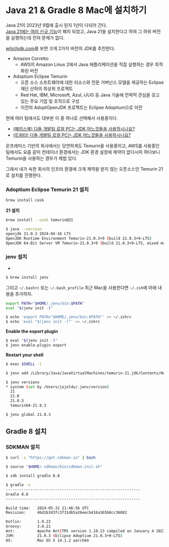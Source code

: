 # Java 21 & Gradle 8 Mac에 설치하기

Java 21이 2023년 9월에 출시 된지 1년이 다되어 간다.  
[Java 21에는 여러 신규 기능](https://www.infoworld.com/article/3689880/jdk-21-the-new-features-in-java-21.html)이 패치 되었고, Java 21을 설치한다고 하여 그 하위 버전을 실행하는데 전혀 문제가 없다.  
  
[whichjdk.com](https://whichjdk.com/ko/)를 보면 크게 2가지 버전의 JDK를 추천한다.

- Amazon Corretto
  - AWS의 Amazon Linux 2에서 Java 애플리케이션을 직접 실행하는 경우 최적화된 버전
- Adoptium Eclipse Temurin
  - 오픈 소스 소프트웨어에 대한 리소스와 전문 거버넌스 모델을 제공하는 Eclipse 재단 산하의 최상위 프로젝트 
  - Red Hat, IBM, Microsoft, Azul, iJUG 등 Java 기술에 전략적 관심을 갖고 있는 주요 기업 및 조직으로 구성
  - 이전의 AdoptOpenJDK 프로젝트는 Eclipse Adoptium으로 이전

현재 여러 팀에서도 대부분 이 중 하나로 선택해서 사용중이다.  

- [(페이스북) 다들 개발팀 로컬 PC는 JDK 어느것들을 사용하시나요?](https://www.facebook.com/jojoldu/posts/pfbid0woHLzFSoaYwom5HNEfSYFtDsythkiQdkqakKpxJLC92w1dBn5dQyDpZPVJgk9uUMl?notif_id=1718758810997688&notif_t=feedback_reaction_generic&ref=notif)
- [(트위터) 다들 개발팀 로컬 PC는 JDK 어느것들을 사용하시나요?](https://twitter.com/jojoldu/status/1803228699225104577)

온프레미스 기반의 회사에서는 당연하게도 Temurin을 사용중이고, AWS를 사용중인 팀에서도 요즘 같이 컨테이너 환경에서는 JDK 환경 설정에 제약이 없다시피 하다보니 Temurin을 사용하는 경우가 제법 있다.  
  
그래서 내가 속한 회사의 인프라 환경에 크게 제약을 받지 않는 오픈소스인 Temurin 21 로 설치를 진행한다.

### Adoptium Eclipse Temurin 21 설치

```bash
brew install cask
```

**21 설치**

```bash
brew install --cask temurin@21
```

```bash
$ java --version
openjdk 21.0.3 2024-04-16 LTS
OpenJDK Runtime Environment Temurin-21.0.3+9 (build 21.0.3+9-LTS)
OpenJDK 64-Bit Server VM Temurin-21.0.3+9 (build 21.0.3+9-LTS, mixed mode)
```

### jenv 설치

- [](https://www.jenv.be/)

```bash
$ brew install jenv
```

그리고 `~/.bashrc` 또는 `~/.bash_profile` 최근 Mac을 사용한다면 `~/.zsh`에 아래 내용을 추가하자.

```bash
export PATH="$HOME/.jenv/bin:$PATH"
eval "$(jenv init -)"
```

```bash
$ echo 'export PATH="$HOME/.jenv/bin:$PATH"' >> ~/.zshrc
$ echo 'eval "$(jenv init -)"' >> ~/.zshrc
```

**Enable the export plugin**

```bash
$ eval "$(jenv init -)"
$ jenv enable-plugin export
```

**Restart your shell**

```bash
$ exec $SHELL -l
```

```bash
$ jenv add /Library/Java/JavaVirtualMachines/temurin-21.jdk/Contents/Home
```

```bash
$ jenv versions
* system (set by /Users/jojoldu/.jenv/version)
  21
  21.0
  21.0.3
  temurin64-21.0.3
```

```bash
$ jenv global 21.0.3
```

## Gradle 8 설치

### SDKMAN 설치

[](https://sdkman.io/install)

```bash
$ curl -s "https://get.sdkman.io" | bash
```

```bash
$ source "$HOME/.sdkman/bin/sdkman-init.sh"
```

```bash
$ sdk install gradle 8.8
```

```bash
$ gradle -v
------------------------------------------------------------
Gradle 8.8
------------------------------------------------------------

Build time:   2024-05-31 21:46:56 UTC
Revision:     4bd1b3d3fc3f31db5a26eecb416a165b8cc36082

Kotlin:       1.9.22
Groovy:       3.0.21
Ant:          Apache Ant(TM) version 1.10.13 compiled on January 4 2023
JVM:          21.0.3 (Eclipse Adoptium 21.0.3+9-LTS)
OS:           Mac OS X 14.1.2 aarch64
```
